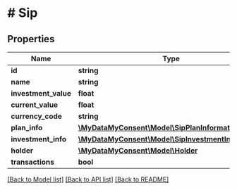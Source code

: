 # # Sip

## Properties

Name | Type | Description | Notes
------------ | ------------- | ------------- | -------------
**id** | **string** |  |
**name** | **string** |  |
**investment_value** | **float** |  |
**current_value** | **float** |  |
**currency_code** | **string** |  |
**plan_info** | [**\MyDataMyConsent\Model\SipPlanInformation**](SipPlanInformation.md) |  |
**investment_info** | [**\MyDataMyConsent\Model\SipInvestmentInformation**](SipInvestmentInformation.md) |  |
**holder** | [**\MyDataMyConsent\Model\Holder**](Holder.md) |  |
**transactions** | **bool** |  |

[[Back to Model list]](../../README.md#models) [[Back to API list]](../../README.md#endpoints) [[Back to README]](../../README.md)
